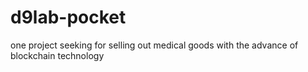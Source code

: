 # d9lab-pocket
one project seeking for selling out medical goods with the advance of blockchain technology
